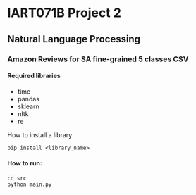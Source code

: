 # IART071B Project 2

## Natural Language Processing

### Amazon Reviews for SA fine-grained 5 classes CSV

#### Required libraries
- time
- pandas
 - sklearn
 - nltk
 - re

How to install a library: 

    pip install <library_name>

#### How to run:
    cd src
    python main.py




